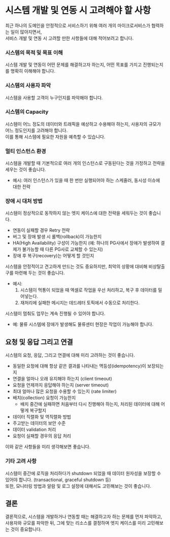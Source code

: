 # 시스템 개발 및 연동 시 고려해야 할 사항

최근 하나의 도메인을 안정적으로 서비스하기 위해 여러 개의 마이크로서비스가 협력하는 일이 많아지면서,   
서비스 개발 및 연동 시 고려할 만한 사항들에 대해 적어보려고 합니다.

### 시스템의 목적 및 목표 이해
시스템 개발 및 연동이 어떤 문제를 해결하고자 하는지, 어떤 목표를 가지고 진행되는지를 명확히 이해해야 합니다.

### 시스템의 사용자 파악
시스템을 사용할 고객이 누구인지를 파악해야 합니다. 

### 시스템의 Capacity
시스템이 어느 정도의 데이터와 트래픽을 예상하고 수용해야 하는지, 사용자의 규모가 어느 정도인지를 고려해야 합니다.   
이를 통해 시스템에 필요한 자원을 예측할 수 있습니다.

### 멀티 인스턴스 환경
시스템을 개발할 때 기본적으로 여러 개의 인스턴스로 구동된다는 것을 가정하고 전략을 세우는 것이 좋습니다.   
- 예시: 여러 인스턴스가 있을 때 한 번만 실행되어야 하는 스케줄러, 동시성 이슈에 대한 전략

### 장애 시 대처 방법
시스템이 정상적으로 동작하지 않는 엣지 케이스에 대한 전략을 세워두는 것이 좋습니다.  
- 연동이 실패할 경우 Retry 전략
- 버그 및 장애 발생 시 롤백(rollback)이 가능한지
- HA(High Availability) 구성이 가능한지 (예: 하나의 PG사에서 장애가 발생하여 결제가 불가능할 때 다른 PG사로 교체할 수 있는지)
- 장애 후 복구(recovery)는 어떻게 할 것인지

시스템을 안정적이고 견고하게 만드는 것도 중요하지만, 최악의 상황에 대비해 비상탈출구를 마련해 두는 것이 좋습니다.  
- 예시: 
  1. 시스템이 먹통이 되었을 때 엑셀로 작업을 우선 처리하고, 복구 후 데이터를 밀어넣는다.
  2. 재처리에 실패한 메시지는 데드레터 토픽에서 수동으로 처리한다.

시스템이 멈춰도 업무는 계속 진행될 수 있어야 합니다.  
- 예: 물류 시스템에 장애가 발생해도 물류센터 현장은 작업이 가능해야 합니다.

## 요청 및 응답 그리고 연결
시스템의 요청, 응답, 그리고 연결에 대해 미리 고려하는 것이 좋습니다.  
- 동일한 요청에 대해 항상 같은 결과를 나타내는 멱등성(idempotency)이 보장되는지
- 연결을 얼마나 오래 유지해야 하는지 (client timeout)
- 요청을 언제까지 응답해야 하는지 (server timeout)  
- 최대 얼마나 많은 요청을 수용할 수 있는지 (rate limiter)
- 배치(collection) 요청이 가능한지
  - 배치 중간에 실패하면 처음부터 다시 진행해야 하는지, 처리된 데이터에 대해 어떻게 복구할지
- 데이터 직렬화 및 역직렬화 방법
- 주고받는 데이터의 보안 수준
- 데이터 validation 처리
- 요청이 실패할 경우의 응답 처리

이와 같은 사항들을 미리 생각해보면 좋습니다.

### 기타 고려 사항
시스템이 중간에 로직을 처리하다가 shutdown 되었을 때 데이터 원자성을 보장할 수 있어야 합니다. (transactional, graceful shutdown 등)  
또한, 모니터링 방법과 알람 및 로그 설정에 대해서도 고민해보는 것이 좋습니다.

## 결론
결론적으로, 시스템을 개발하거나 연동할 때는 해결하고자 하는 문제를 먼저 파악하고, 사용자와 규모를 파악한 뒤, 그에 맞는 리소스를 결정하며 엣지 케이스를 미리 고민해보는 것이 중요합니다.
